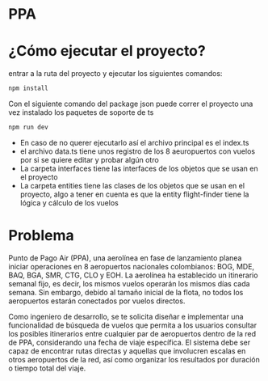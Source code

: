 # PPA

# ¿Cómo ejecutar el proyecto?

entrar a la ruta del proyecto y ejecutar los siguientes comandos:

```bash
npm install
```

Con el siguiente comando del package json puede correr el proyecto una vez instalado los paquetes de soporte de ts

```bash
npm run dev
```

- En caso de no querer ejecutarlo así el archivo principal es el index.ts
- el archivo data.ts tiene unos registro de los 8 aeuropuertos con vuelos por si se quiere editar y probar algún otro
- La carpeta interfaces tiene las interfaces de los objetos que se usan en el proyecto
- La carpeta entities tiene las clases de los objetos que se usan en el proyecto, algo a tener en cuenta es que la
  entity flight-finder tiene la lógica y cálculo de los vuelos

# Problema

Punto de Pago Air (PPA), una aerolínea en fase de lanzamiento planea iniciar operaciones en 8 aeropuertos nacionales
colombianos: BOG, MDE, BAQ, BGA, SMR, CTG, CLO y EOH. La aerolínea ha establecido un itinerario semanal fijo, es decir,
los mismos vuelos operarán los mismos días cada semana. Sin embargo, debido al tamaño inicial de la flota, no todos los
aeropuertos estarán conectados por vuelos directos.

Como ingeniero de desarrollo, se te solicita diseñar e implementar una funcionalidad de búsqueda de vuelos que permita a
los usuarios consultar los posibles itinerarios entre cualquier par de aeropuertos dentro de la red de PPA, considerando
una fecha de viaje específica. El sistema debe ser capaz de encontrar rutas directas y aquellas que involucren escalas
en otros aeropuertos de la red, así como organizar los resultados por duración o tiempo total del viaje.